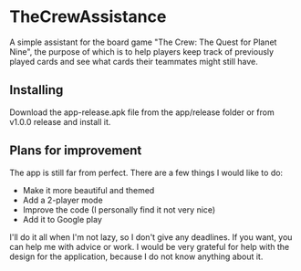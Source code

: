 # TheCrewAssistance

A simple assistant for the board game "The Crew: The Quest for Planet Nine", the purpose of which is to help players keep track of previously played cards and see what cards their teammates might still have.

## Installing
Download the app-release.apk file from the app/release folder or from v1.0.0 release  and install it.

## Plans for improvement
The app is still far from perfect. There are a few things I would like to do:
- Make it more beautiful and themed
- Add a 2-player mode
- Improve the code (I personally find it not very nice)
- Add it to Google play

I'll do it all when I'm not lazy, so I don't give any deadlines. If you want, you can help me with advice or work. I would be very grateful for help with the design for the application, because I do not know anything about it.
